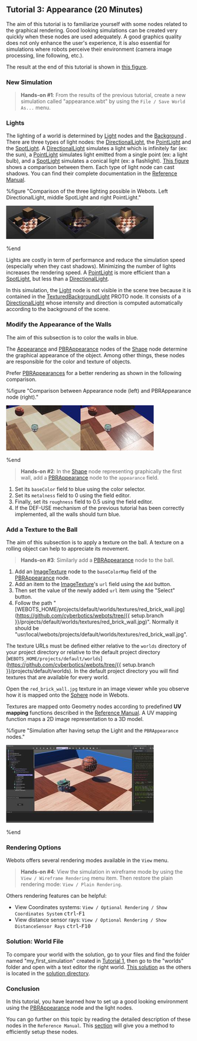 ## Tutorial 3: Appearance (20 Minutes)

The aim of this tutorial is to familiarize yourself with some nodes related to the graphical rendering.
Good looking simulations can be created very quickly when these nodes are used adequately.
A good graphics quality does not only enhance the user's experience, it is also essential for simulations where robots perceive their environment (camera image processing, line following, etc.).

The result at the end of this tutorial is shown in [this figure](#simulation-after-having-setup-the-light-and-the-pbrappearance-nodes).

### New Simulation

> **Hands-on #1**: From the results of the previous tutorial, create a new simulation called "appearance.wbt" by using the `File / Save World As...` menu.

### Lights

The lighting of a world is determined by [Light](../reference/light.md) nodes and the [Background](../reference/background.md) .
There are three types of light nodes: the [DirectionalLight](../reference/directionallight.md), the [PointLight](../reference/pointlight.md) and the [SpotLight](../reference/spotlight.md).
A [DirectionalLight](../reference/directionallight.md) simulates a light which is infinitely far (ex: the sun), a [PointLight](../reference/pointlight.md) simulates light emitted from a single point (ex: a light bulb), and a [SpotLight](../reference/spotlight.md) simulates a conical light (ex: a flashlight).
[This figure](#comparison-of-the-three-lighting-possible-in-webots-left-directionallight-middle-spotlight-and-right-pointlight) shows a comparison between them.
Each type of light node can cast shadows.
You can find their complete documentation in the [Reference Manual](../reference/nodes-and-api-functions.md).

%figure "Comparison of the three lighting possible in Webots. Left DirectionalLight, middle SpotLight and right PointLight."

![tutorial_light_comparison.png](images/tutorial_light_comparison.thumbnail.jpg)

%end

Lights are costly in term of performance and reduce the simulation speed (especially when they cast shadows).
Minimizing the number of lights increases the rendering speed.
A [PointLight](../reference/pointlight.md) is more efficient than a [SpotLight](../reference/spotlight.md), but less than a [DirectionalLight](../reference/directionallight.md).

In this simulation, the [Light](../reference/light.md) node is not visible in the scene tree because it is contained in the [TexturedBackgroundLight](object-backgrounds.md#texturedbackgroundlight) PROTO node.
It consists of a [DirectionalLight](../reference/directionallight.md) whose intensity and direction is computed automatically according to the background of the scene.

### Modify the Appearance of the Walls

The aim of this subsection is to color the walls in blue.

The [Appearance](../reference/appearance.md) and [PBRAppearance](../reference/pbrappearance.md) nodes of the [Shape](../reference/shape.md) node determine the graphical appearance of the object.
Among other things, these nodes are responsible for the color and texture of objects.

Prefer [PBRAppearances](../reference/pbrappearance.md) for a better rendering as shown in the following comparison.

%figure "Comparison between Appearance node (left) and PBRAppearance node (right)."

![tutorial_appearance_comparison.png](images/tutorial_appearance_comparison.thumbnail.jpg)

%end


> **Hands-on #2**: In the [Shape](../reference/shape.md) node representing graphically the first wall, add a [PBRAppearance](../reference/pbrappearance.md) node to the `appearance` field.
1. Set its `baseColor` field to blue using the color selector.
2. Set its `metalness` field to 0 using the field editor.
3. Finally, set its `roughness` field to 0.5 using the field editor.
4. If the DEF-USE mechanism of the previous tutorial has been correctly implemented, all the walls should turn blue.

### Add a Texture to the Ball

The aim of this subsection is to apply a texture on the ball.
A texture on a rolling object can help to appreciate its movement.

> **Hands-on #3**: Similarly add a [PBRAppearance](../reference/pbrappearance.md) node to the ball.
1. Add an [ImageTexture](../reference/imagetexture.md) node to the `baseColorMap` field of the [PBRAppearance](../reference/pbrappearance.md) node.
2. Add an item to the [ImageTexture](../reference/imagetexture.md)'s `url` field using the `Add` button.
3. Then set the value of the newly added `url` item using the "Select" button.
4. Follow the path "[WEBOTS\_HOME/projects/default/worlds/textures/red\_brick\_wall.jpg](https://github.com/cyberbotics/webots/tree/{{ setup.branch }}/projects/default/worlds/textures/red_brick_wall.jpg)". Normally it should be "usr/local/webots/projects/default/worlds/textures/red\_brick\_wall.jpg".

The texture URLs must be defined either relative to the `worlds` directory of your project directory or relative to the default project directory [`WEBOTS_HOME/projects/default/worlds`](https://github.com/cyberbotics/webots/tree/{{ setup.branch }}/projects/default/worlds).
In the default project directory you will find textures that are available for every world.

Open the `red_brick_wall.jpg` texture in an image viewer while you observe how it is mapped onto the [Sphere](../reference/sphere.md) node in Webots.

Textures are mapped onto Geometry nodes according to predefined **UV mapping** functions described in the [Reference Manual](../reference/imagetexture.md).
A UV mapping function maps a 2D image representation to a 3D model.

%figure "Simulation after having setup the Light and the `PBRAppearance` nodes."

![tutorial_appearance.png](images/tutorial_appearance.thumbnail.jpg)

%end

### Rendering Options

Webots offers several rendering modes available in the `View` menu.

> **Hands-on #4**: View the simulation in wireframe mode by using the `View / Wireframe Rendering` menu item.
Then restore the plain rendering mode: `View / Plain Rendering`.

Others rendering features can be helpful:
- View Coordinates systems: `View / Optional Rendering / Show Coordinates System` <kbd>ctrl</kbd>-<kbd>F1</kbd>
- View distance sensor rays: `View / Optional Rendering / Show DistanceSensor Rays` <kbd>ctrl</kbd>-<kbd>F10</kbd>

### Solution: World File

To compare your world with the solution, go to your files and find the folder named "my\_first\_simulation" created in [Tutorial 1](tutorial-1-your-first-simulation-in-webots.md), then go to the "worlds" folder and open with a text editor the right world.
[This solution](https://github.com/cyberbotics/webots/blob/released/projects/samples/tutorials/worlds/appearance.wbt) as the others is located in the [solution directory](https://github.com/cyberbotics/webots/blob/released/projects/samples/tutorials/worlds/).

### Conclusion

In this tutorial, you have learned how to set up a good looking environment using the [PBRAppearance](../reference/pbrappearance.md) node and the light nodes.

You can go further on this topic by reading the detailed description of these nodes in the `Reference Manual`.
This [section](modeling.md#how-to-get-a-realisitc-and-efficient-rendering) will give you a method to efficiently setup these nodes.

